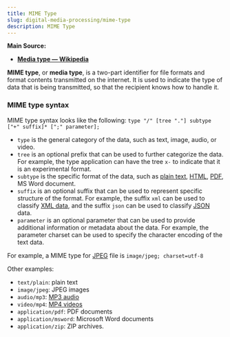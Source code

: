 ```yaml
---
title: MIME Type
slug: digital-media-processing/mime-type
description: MIME Type
---
```


**Main Source:**

- **[Media type — Wikipedia](https://en.wikipedia.org/wiki/Media_type)**

**MIME type**, or **media type**, is a two-part identifier for file formats and format contents transmitted on the internet. It is used to indicate the type of data that is being transmitted, so that the recipient knows how to handle it.

### MIME type syntax

MIME type syntax looks like the following: `type "/" [tree "."] subtype ["+" suffix]* [";" parameter];`

- `type` is the general category of the data, such as text, image, audio, or video.
- `tree` is an optional prefix that can be used to further categorize the data. For example, the type application can have the tree `x-` to indicate that it is an experimental format.
- `subtype` is the specific format of the data, such as [plain text](/cs-notes/digital-media-processing/txt), [HTML](/cs-notes/internet-and-web/html), [PDF](/cs-notes/digital-media-processing/pdf), MS Word document.
- `suffix` is an optional suffix that can be used to represent specific structure of the format. For example, the suffix `xml` can be used to classify [XML data](/cs-notes/digital-media-processing/xml), and the suffix `json` can be used to classify [JSON](/cs-notes/digital-media-processing/json) data.
- `parameter` is an optional parameter that can be used to provide additional information or metadata about the data. For example, the parameter charset can be used to specify the character encoding of the text data.

For example, a MIME type for [JPEG](/cs-notes/digital-media-processing/jpg-jpeg) file is `image/jpeg; charset=utf-8`

Other examples:

- `text/plain`: plain text
- `image/jpeg`: JPEG images
- `audio/mp3`: [MP3 audio](/cs-notes/digital-media-processing/mp3)
- `video/mp4`: [MP4 videos](/cs-notes/digital-media-processing/mp4)
- `application/pdf`: PDF documents
- `application/msword`: Microsoft Word documents
- `application/zip`: ZIP archives.

